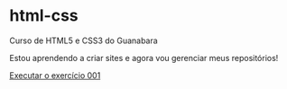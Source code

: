 # html-css
 Curso de HTML5 e CSS3 do Guanabara 

Estou aprendendo a criar sites e agora vou gerenciar meus repositórios!

<a href="https://behguedes.github.io/html-css/exercicios/ex001/index.html">Executar o exercício 001</a>